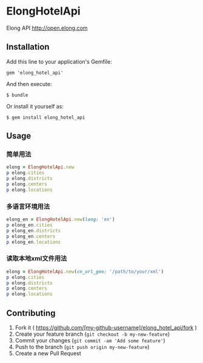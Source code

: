 # ElongHotelApi

Elong API http://open.elong.com

## Installation

Add this line to your application's Gemfile:

    gem 'elong_hotel_api'

And then execute:

    $ bundle

Or install it yourself as:

    $ gem install elong_hotel_api

## Usage

### 简单用法
```ruby
elong = ElongHotelApi.new
p elong.cities
p elong.districts
p elong.centers
p elong.locations
```

### 多语言环境用法
```ruby
elong_en = ElongHotelApi.new(lang: 'en')
p elong_en.cities
p elong_en.districts
p elong_en.centers
p elong_en.locations
```

### 读取本地xml文件用法
```ruby
elong = ElongHotelApi.new(cn_url_geo: '/path/to/your/xml')
p elong.cities
p elong.districts
p elong.centers
p elong.locations
```

## Contributing

1. Fork it ( https://github.com/[my-github-username]/elong_hotel_api/fork )
2. Create your feature branch (`git checkout -b my-new-feature`)
3. Commit your changes (`git commit -am 'Add some feature'`)
4. Push to the branch (`git push origin my-new-feature`)
5. Create a new Pull Request
